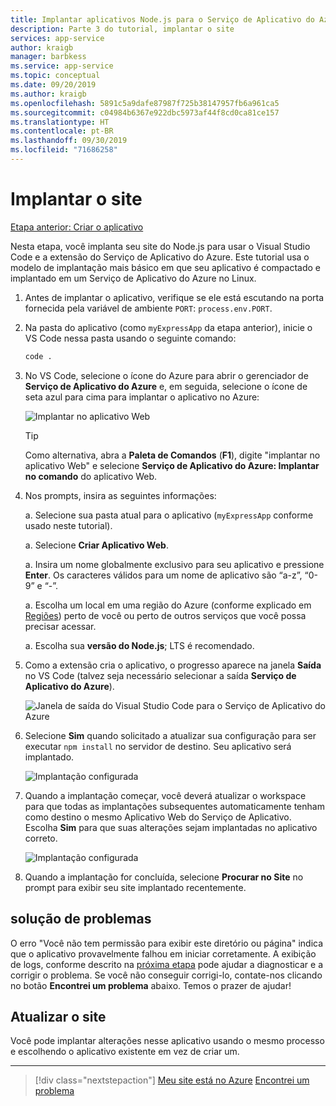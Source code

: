 ```yaml
---
title: Implantar aplicativos Node.js para o Serviço de Aplicativo do Azure do Visual Studio Code
description: Parte 3 do tutorial, implantar o site
services: app-service
author: kraigb
manager: barbkess
ms.service: app-service
ms.topic: conceptual
ms.date: 09/20/2019
ms.author: kraigb
ms.openlocfilehash: 5891c5a9dafe87987f725b38147957fb6a961ca5
ms.sourcegitcommit: c04984b6367e922dbc5973af44f8cd0ca81ce157
ms.translationtype: HT
ms.contentlocale: pt-BR
ms.lasthandoff: 09/30/2019
ms.locfileid: "71686258"
---
```

# <a name="deploy-the-website"></a>Implantar o site

[Etapa anterior: Criar o aplicativo](tutorial-vscode-azure-app-service-node-02.md)

Nesta etapa, você implanta seu site do Node.js para usar o Visual Studio Code e a extensão do Serviço de Aplicativo do Azure. Este tutorial usa o modelo de implantação mais básico em que seu aplicativo é compactado e implantado em um Serviço de Aplicativo do Azure no Linux.

1. Antes de implantar o aplicativo, verifique se ele está escutando na porta fornecida pela variável de ambiente `PORT`: `process.env.PORT`.

1. Na pasta do aplicativo (como `myExpressApp` da etapa anterior), inicie o VS Code nessa pasta usando o seguinte comando:

    ```bash
    code .
    ```

1. No VS Code, selecione o ícone do Azure para abrir o gerenciador de **Serviço de Aplicativo do Azure** e, em seguida, selecione o ícone de seta azul para cima para implantar o aplicativo no Azure:

    ![Implantar no aplicativo Web](media/deploy-azure/deploy.png)

    > [!TIP]
    > Como alternativa, abra a **Paleta de Comandos** (**F1**), digite "implantar no aplicativo Web" e selecione **Serviço de Aplicativo do Azure: Implantar no comando** do aplicativo Web.

1. Nos prompts, insira as seguintes informações:

    a. Selecione sua pasta atual para o aplicativo (`myExpressApp` conforme usado neste tutorial).

    a. Selecione **Criar Aplicativo Web**.

    a. Insira um nome globalmente exclusivo para seu aplicativo e pressione **Enter**. Os caracteres válidos para um nome de aplicativo são “a-z”, “0-9” e “-”.

    a. Escolha um local em uma região do Azure (conforme explicado em [Regiões](https://azure.microsoft.com/regions/)) perto de você ou perto de outros serviços que você possa precisar acessar.

    a. Escolha sua **versão do Node.js**; LTS é recomendado.

1. Como a extensão cria o aplicativo, o progresso aparece na janela **Saída** no VS Code (talvez seja necessário selecionar a saída **Serviço de Aplicativo do Azure**).

    ![Janela de saída do Visual Studio Code para o Serviço de Aplicativo do Azure](media/deploy-azure/output-window.png)

1. Selecione **Sim** quando solicitado a atualizar sua configuração para ser executar `npm install` no servidor de destino. Seu aplicativo será implantado.

    ![Implantação configurada](media/deploy-azure/server-build.png)

1. Quando a implantação começar, você deverá atualizar o workspace para que todas as implantações subsequentes automaticamente tenham como destino o mesmo Aplicativo Web do Serviço de Aplicativo. Escolha **Sim** para que suas alterações sejam implantadas no aplicativo correto.

    ![Implantação configurada](media/deploy-azure/save-configuration.png)

1. Quando a implantação for concluída, selecione **Procurar no Site** no prompt para exibir seu site implantado recentemente.

## <a name="troubleshooting"></a>solução de problemas

O erro "Você não tem permissão para exibir este diretório ou página" indica que o aplicativo provavelmente falhou em iniciar corretamente. A exibição de logs, conforme descrito na [próxima etapa](tutorial-vscode-azure-app-service-node-04.md) pode ajudar a diagnosticar e a corrigir o problema. Se você não conseguir corrigi-lo, contate-nos clicando no botão **Encontrei um problema** abaixo. Temos o prazer de ajudar!

## <a name="updating-the-website"></a>Atualizar o site

Você pode implantar alterações nesse aplicativo usando o mesmo processo e escolhendo o aplicativo existente em vez de criar um.

----

> [!div class="nextstepaction"]
> [Meu site está no Azure](tutorial-vscode-azure-app-service-node-04.md) [Encontrei um problema](https://www.research.net/r/PWZWZ52?tutorial=node-deployment-azureappservice&step=deploy-app)
